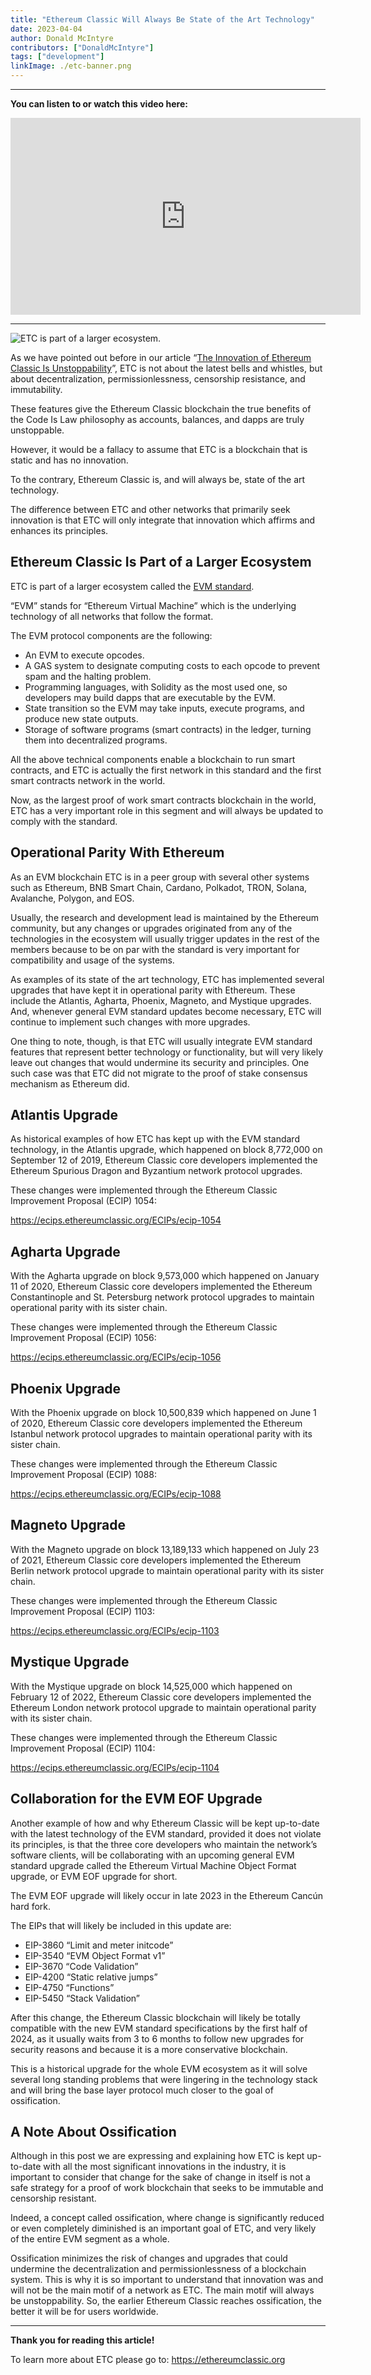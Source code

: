 ```yaml
---
title: "Ethereum Classic Will Always Be State of the Art Technology"
date: 2023-04-04
author: Donald McIntyre
contributors: ["DonaldMcIntyre"]
tags: ["development"]
linkImage: ./etc-banner.png
---
```


---
**You can listen to or watch this video here:**

<iframe width="560" height="315" src="https://www.youtube.com/embed/tVjFoqpwrFc" title="YouTube video player" frameborder="0" allow="accelerometer; autoplay; clipboard-write; encrypted-media; gyroscope; picture-in-picture; web-share" allowfullscreen></iframe>

---

![ETC is part of a larger ecosystem.](./etc-banner.png)

As we have pointed out before in our article “[The Innovation of Ethereum Classic Is Unstoppability](https://ethereumclassic.org/blog/2023-01-18-the-innovation-of-ethereum-classic-is-unstoppability)”, ETC is not about the latest bells and whistles, but about decentralization, permissionlessness, censorship resistance, and immutability.

These features give the Ethereum Classic blockchain the true benefits of the Code Is Law philosophy as accounts, balances, and dapps are truly unstoppable.

However, it would be a fallacy to assume that ETC is a blockchain that is static and has no innovation. 

To the contrary, Ethereum Classic is, and will always be, state of the art technology. 

The difference between ETC and other networks that primarily seek innovation is that ETC will only integrate that innovation which affirms and enhances its principles.

## Ethereum Classic Is Part of a Larger Ecosystem

ETC is part of a larger ecosystem called the [EVM standard](https://ethereumclassic.org/blog/2022-12-06-ethereum-virtual-machine-blockchains-and-ethereum-classic). 

“EVM” stands for “Ethereum Virtual Machine” which is the underlying technology of all networks that follow the format.

The EVM protocol components are the following:

- An EVM to execute opcodes.
- A GAS system to designate computing costs to each opcode to prevent spam and the halting problem.
- Programming languages, with Solidity as the most used one, so developers may build dapps that are executable by the EVM.
- State transition so the EVM may take inputs, execute programs, and produce new state outputs.
- Storage of software programs (smart contracts) in the ledger, turning them into decentralized programs.

All the above technical components enable a blockchain to run smart contracts, and ETC is actually the first network in this standard and the first smart contracts network in the world.

Now, as the largest proof of work smart contracts blockchain in the world, ETC has a very important role in this segment and will always be updated to comply with the standard.

## Operational Parity With Ethereum

As an EVM blockchain ETC is in a peer group with several other systems such as Ethereum, BNB Smart Chain, Cardano, Polkadot, TRON, Solana, Avalanche, Polygon, and EOS.

Usually, the research and development lead is maintained by the Ethereum community, but any changes or upgrades originated from any of the technologies in the ecosystem will usually trigger updates in the rest of the members because to be on par with the standard is very important for compatibility and usage of the systems.

As examples of its state of the art technology, ETC has implemented several upgrades that have kept it in operational parity with Ethereum. These include the Atlantis, Agharta, Phoenix, Magneto, and Mystique upgrades. And, whenever general EVM standard updates become necessary, ETC will continue to implement such changes with more upgrades.

One thing to note, though, is that ETC will usually integrate EVM standard features that represent better technology or functionality, but will very likely leave out changes that would undermine its security and principles. One such case was that ETC did not migrate to the proof of stake consensus mechanism as Ethereum did.

## Atlantis Upgrade

As historical examples of how ETC has kept up with the EVM standard technology, in the Atlantis upgrade, which happened on block 8,772,000 on September 12 of 2019, Ethereum Classic core developers implemented the Ethereum Spurious Dragon and Byzantium network protocol upgrades.

These changes were implemented through the Ethereum Classic Improvement Proposal (ECIP) 1054:

https://ecips.ethereumclassic.org/ECIPs/ecip-1054

## Agharta Upgrade

With the Agharta upgrade on block 9,573,000 which happened on January 11 of 2020, Ethereum Classic core developers implemented the Ethereum Constantinople and St. Petersburg network protocol upgrades to maintain operational parity with its sister chain.

These changes were implemented through the Ethereum Classic Improvement Proposal (ECIP) 1056: 

https://ecips.ethereumclassic.org/ECIPs/ecip-1056

## Phoenix Upgrade

With the Phoenix upgrade on block 10,500,839 which happened on June 1 of 2020, Ethereum Classic core developers implemented the Ethereum Istanbul network protocol upgrades to maintain operational parity with its sister chain.

These changes were implemented through the Ethereum Classic Improvement Proposal (ECIP) 1088: 

https://ecips.ethereumclassic.org/ECIPs/ecip-1088

## Magneto Upgrade

With the Magneto upgrade on block 13,189,133 which happened on July 23 of 2021, Ethereum Classic core developers implemented the Ethereum Berlin network protocol upgrade to maintain operational parity with its sister chain.

These changes were implemented through the Ethereum Classic Improvement Proposal (ECIP) 1103: 

https://ecips.ethereumclassic.org/ECIPs/ecip-1103

## Mystique Upgrade

With the Mystique upgrade on block 14,525,000 which happened on February 12 of 2022, Ethereum Classic core developers implemented the Ethereum London network protocol upgrade to maintain operational parity with its sister chain.

These changes were implemented through the Ethereum Classic Improvement Proposal (ECIP) 1104: 

https://ecips.ethereumclassic.org/ECIPs/ecip-1104

## Collaboration for the EVM EOF Upgrade

Another example of how and why Ethereum Classic will be kept up-to-date with the latest technology of the EVM standard, provided it does not violate its principles, is that the three core developers who maintain the network’s software clients, will be collaborating with an upcoming general EVM standard upgrade called the Ethereum Virtual Machine Object Format upgrade, or EVM EOF upgrade for short. 

The EVM EOF upgrade will likely occur in late 2023 in the Ethereum Cancún hard fork.

The EIPs that will likely be included in this update are:

- EIP-3860 “Limit and meter initcode”
- EIP-3540 “EVM Object Format v1”
- EIP-3670 “Code Validation”
- EIP-4200 “Static relative jumps”
- EIP-4750 “Functions”
- EIP-5450 “Stack Validation”

After this change, the Ethereum Classic blockchain will likely be totally compatible with the new EVM standard specifications by the first half of 2024, as it usually waits from 3 to 6 months to follow new upgrades for security reasons and because it is a more conservative blockchain.

This is a historical upgrade for the whole EVM ecosystem as it will solve several long standing problems that were lingering in the technology stack and will bring the base layer protocol much closer to the goal of ossification.

## A Note About Ossification

Although in this post we are expressing and explaining how ETC is kept up-to-date with all the most significant innovations in the industry, it is important to consider that change for the sake of change in itself is not a safe strategy for a proof of work blockchain that seeks to be immutable and censorship resistant.

Indeed, a concept called ossification, where change is significantly reduced or even completely diminished is an important goal of ETC, and very likely of the entire EVM segment as a whole.

Ossification minimizes the risk of changes and upgrades that could undermine the decentralization and permissionlessness of a blockchain system. This is why it is so important to understand that innovation was and will not be the main motif of a network as ETC. The main motif will always be unstoppability. So, the earlier Ethereum Classic reaches ossification, the better it will be for users worldwide.

---

**Thank you for reading this article!**

To learn more about ETC please go to: https://ethereumclassic.org
